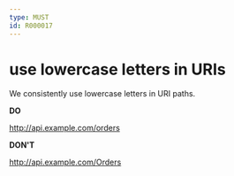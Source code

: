 ```yaml
---
type: MUST
id: R000017
---
```


# use lowercase letters in URIs

We consistently use lowercase letters in URI paths.

**DO**

http://api.example.com/orders

**DON'T**

http://api.example.com/Orders
